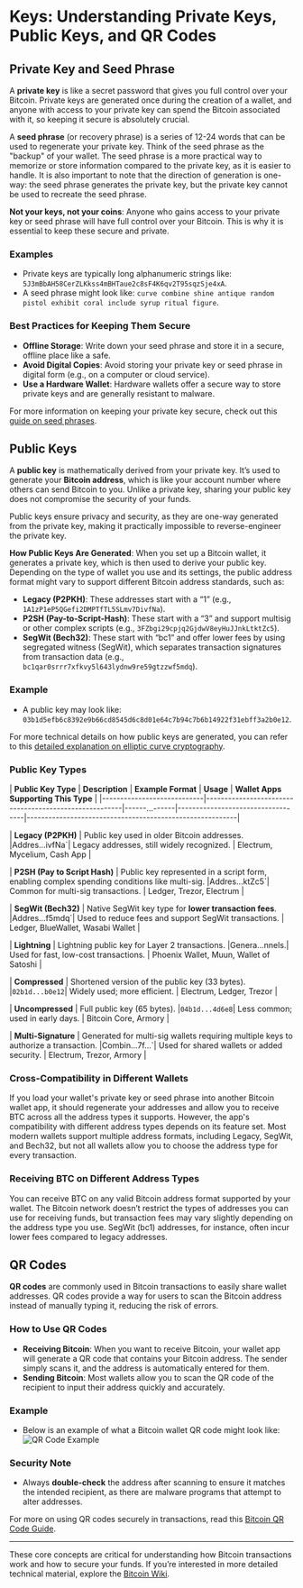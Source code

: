
# Keys: Understanding Private Keys, Public Keys, and QR Codes

## Private Key and Seed Phrase

A **private key** is like a secret password that gives you full control over your Bitcoin. Private keys are generated once during the creation of a wallet, and anyone with access to your private key can spend the Bitcoin associated with it, so keeping it secure is absolutely crucial.

A **seed phrase** (or recovery phrase) is a series of 12-24 words that can be used to regenerate your private key. Think of the seed phrase as the "backup" of your wallet. The seed phrase is a more practical way to memorize or store information compared to the private key, as it is easier to handle. It is also important to note that the direction of generation is one-way: the seed phrase generates the private key, but the private key cannot be used to recreate the seed phrase.

**Not your keys, not your coins**: Anyone who gains access to your private key or seed phrase will have full control over your Bitcoin. This is why it is essential to keep these secure and private.

### Examples
- Private keys are typically long alphanumeric strings like: `5J3mBbAH58CerZLKkss4mBHTaue2c8sF4K6qv2T95sqzSje4xA`.
- A seed phrase might look like: `curve combine shine antique random pistol exhibit coral include syrup ritual figure`.

### Best Practices for Keeping Them Secure
- **Offline Storage**: Write down your seed phrase and store it in a secure, offline place like a safe.
- **Avoid Digital Copies**: Avoid storing your private key or seed phrase in digital form (e.g., on a computer or cloud service).
- **Use a Hardware Wallet**: Hardware wallets offer a secure way to store private keys and are generally resistant to malware.

For more information on keeping your private key secure, check out this [guide on seed phrases](https://bitcoin.org/en/protect-your-privacy).

## Public Keys

A **public key** is mathematically derived from your private key. It’s used to generate your **Bitcoin address**, which is like your account number where others can send Bitcoin to you. Unlike a private key, sharing your public key does not compromise the security of your funds.

Public keys ensure privacy and security, as they are one-way generated from the private key, making it practically impossible to reverse-engineer the private key.

**How Public Keys Are Generated**: When you set up a Bitcoin wallet, it generates a private key, which is then used to derive your public key. Depending on the type of wallet you use and its settings, the public address format might vary to support different Bitcoin address standards, such as:

- **Legacy (P2PKH)**: These addresses start with a “1” (e.g., `1A1zP1eP5QGefi2DMPTfTL5SLmv7DivfNa`).
- **P2SH (Pay-to-Script-Hash)**: These start with a “3” and support multisig or other complex scripts (e.g., `3FZbgi29cpjq2GjdwV8eyHuJJnkLtktZc5`).
- **SegWit (Bech32)**: These start with “bc1” and offer lower fees by using segregated witness (SegWit), which separates transaction signatures from transaction data (e.g., `bc1qar0srrr7xfkvy5l643lydnw9re59gtzzwf5mdq`).

### Example
- A public key may look like: `03b1d5efb6c8392e9b66cd8545d6c8d01e64c7b94c7b6b14922f31ebff3a2b0e12`.

For more technical details on how public keys are generated, you can refer to this [detailed explanation on elliptic curve cryptography](https://en.bitcoin.it/wiki/Elliptic_Curve_Digital_Signature_Algorithm).

### Public Key Types

| **Public Key Type**        | **Description**                                       | **Example Format**                        | **Usage**                         | **Wallet Apps Supporting This Type**                    |
|----------------------------|-------------------------------------------------------|------...------|-----------------------------------|----------------------------------------------------------|

| **Legacy (P2PKH)**         | Public key used in older Bitcoin addresses.           |Addres...ivfNa`| Legacy addresses, still widely recognized. | Electrum, Mycelium, Cash App                             |

| **P2SH (Pay to Script Hash)** | Public key represented in a script form, enabling complex spending conditions like multi-sig. |Addres...ktZc5`| Common for multi-sig transactions. | Ledger, Trezor, Electrum                                  |

| **SegWit (Bech32)**        | Native SegWit key type for **lower transaction fees**. |Addres...f5mdq`| Used to reduce fees and support SegWit transactions. | Ledger, BlueWallet, Wasabi Wallet                         |

| **Lightning**              | Lightning public key for Layer 2 transactions.         |Genera...nnels.| Used for fast, low-cost transactions. | Phoenix Wallet, Muun, Wallet of Satoshi                   |

| **Compressed**             | Shortened version of the public key (33 bytes).       |`02b1d...b0e12`| Widely used; more efficient.      | Electrum, Ledger, Trezor                                  |

| **Uncompressed**           | Full public key (65 bytes).                           |`04b1d...4d6e8`| Less common; used in early days.  | Bitcoin Core, Armory                                      |

| **Multi-Signature**        | Generated for multi-sig wallets requiring multiple keys to authorize a transaction. |Combin...7f...`| Used for shared wallets or added security. | Electrum, Trezor, Armory                                  |


### Cross-Compatibility in Different Wallets
If you load your wallet's private key or seed phrase into another Bitcoin wallet app, it should regenerate your addresses and allow you to receive BTC across all the address types it supports. However, the app's compatibility with different address types depends on its feature set. Most modern wallets support multiple address formats, including Legacy, SegWit, and Bech32, but not all wallets allow you to choose the address type for every transaction.

### Receiving BTC on Different Address Types
You can receive BTC on any valid Bitcoin address format supported by your wallet. The Bitcoin network doesn’t restrict the types of addresses you can use for receiving funds, but transaction fees may vary slightly depending on the address type you use. SegWit (bc1) addresses, for instance, often incur lower fees compared to legacy addresses.

## QR Codes

**QR codes** are commonly used in Bitcoin transactions to easily share wallet addresses. QR codes provide a way for users to scan the Bitcoin address instead of manually typing it, reducing the risk of errors.

### How to Use QR Codes
- **Receiving Bitcoin**: When you want to receive Bitcoin, your wallet app will generate a QR code that contains your Bitcoin address. The sender simply scans it, and the address is automatically entered for them.
- **Sending Bitcoin**: Most wallets allow you to scan the QR code of the recipient to input their address quickly and accurately.

### Example
- Below is an example of what a Bitcoin wallet QR code might look like:
  ![QR Code Example](http://cryptowales.co.uk/wp-content/uploads/2018/08/Private-Keys.png)

### Security Note
- Always **double-check** the address after scanning to ensure it matches the intended recipient, as there are malware programs that attempt to alter addresses.

For more on using QR codes securely in transactions, read this [Bitcoin QR Code Guide](https://bitcoin.org/en/getting-started#payment).

---

These core concepts are critical for understanding how Bitcoin transactions work and how to secure your funds. If you’re interested in more detailed technical material, explore the [Bitcoin Wiki](https://en.bitcoin.it/wiki/Main_Page).